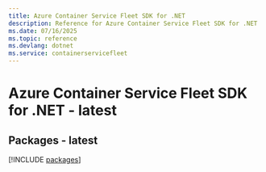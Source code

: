 ```yaml
---
title: Azure Container Service Fleet SDK for .NET
description: Reference for Azure Container Service Fleet SDK for .NET
ms.date: 07/16/2025
ms.topic: reference
ms.devlang: dotnet
ms.service: containerservicefleet
---
```

# Azure Container Service Fleet SDK for .NET - latest
## Packages - latest
[!INCLUDE [packages](container-service-fleet-index.md)]